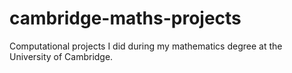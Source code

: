 # cambridge-maths-projects
Computational projects I did during my mathematics degree at the University of Cambridge.

